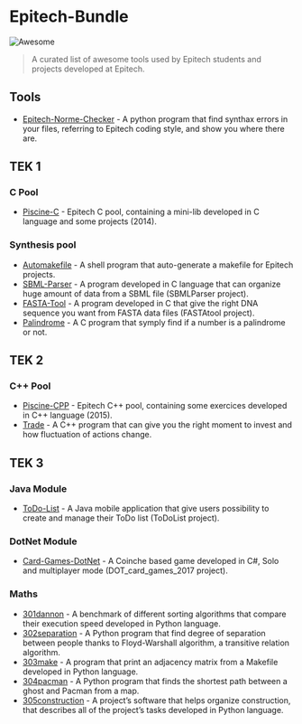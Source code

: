 # Epitech-Bundle 
![Awesome](https://cdn.rawgit.com/sindresorhus/awesome/d7305f38d29fed78fa85652e3a63e154dd8e8829/media/badge.svg)
> A curated list of awesome tools used by Epitech students and projects developed at Epitech.
## Tools
- [Epitech-Norme-Checker](https://github.com/Estayparadox/Epitech-Norme-Checker) - A python program that find synthax errors in your files, referring to Epitech coding style, and show you where there are.
## TEK 1
### C Pool
- [Piscine-C](https://github.com/Estayparadox/Piscine-C) - Epitech C pool, containing a mini-lib developed in C language and some projects (2014).
### Synthesis pool
- [Automakefile](https://github.com/Estayparadox/Automakefile) - A shell program that auto-generate a makefile for Epitech projects.
- [SBML-Parser](https://github.com/Estayparadox/SBML-Parser) - A program developed in C language that can organize huge amount of data from a SBML file (SBMLParser project).
- [FASTA-Tool](https://github.com/Estayparadox/FASTA-Tool) - A program developed in C that give the right DNA sequence you want from FASTA data files (FASTAtool project).
- [Palindrome](https://github.com/Estayparadox/Palindrome) - A C program that symply find if a number is a palindrome or not.
## TEK 2
### C++ Pool
- [Piscine-CPP](https://github.com/Estayparadox/Piscine-CPP) - Epitech C++ pool, containing some exercices developed in C++ language (2015).
- [Trade](https://github.com/Estayparadox/Trade) - A C++ program that can give you the right moment to invest and how fluctuation of actions change.
## TEK 3
### Java Module
- [ToDo-List](https://github.com/Estayparadox/ToDo-List) - A Java mobile application that give users possibility to create and manage their ToDo list (ToDoList project).
### DotNet Module
- [Card-Games-DotNet](https://github.com/Estayparadox/Card-Games-DotNet) - A Coinche based game developed in C#, Solo and multiplayer mode (DOT_card_games_2017 project).
### Maths
- [301dannon](https://github.com/Estayparadox/301dannon) - A benchmark of different sorting algorithms that compare their execution speed developed in Python language.
- [302separation](https://github.com/Estayparadox/302separation) - A Python program that find degree of separation between people thanks to Floyd-Warshall algorithm, a transitive relation algorithm.
- [303make](https://github.com/Estayparadox/303make) - A program that print an adjacency matrix from a Makefile developed in Python language.
- [304pacman](https://github.com/Estayparadox/304pacman) - A Python program that finds the shortest path between a ghost and Pacman from a map.
- [305construction](https://github.com/Estayparadox/305construction) - A project’s software that helps organize construction, that describes all of the project’s tasks developed in Python language.
